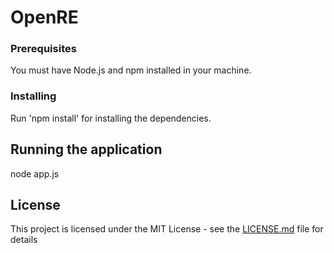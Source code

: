 # OpenRE

### Prerequisites

You must have Node.js and npm installed in your machine.

### Installing

Run 'npm install' for installing the dependencies.

## Running the application

node app.js


## License

This project is licensed under the MIT License - see the [LICENSE.md](LICENSE.md) file for details

